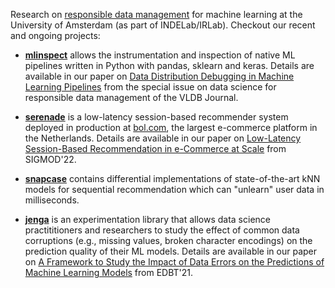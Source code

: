 Research on [responsible data management](https://dl.acm.org/doi/pdf/10.1145/3488717) for machine learning at the University of Amsterdam (as part of INDELab/IRLab). Checkout our recent and ongoing projects:
 
 * __[mlinspect](https://github.com/amsterdata/mlinspect)__ allows the instrumentation and inspection of native ML pipelines written in Python with pandas, sklearn and keras. Details are available in our paper on [Data Distribution Debugging in Machine Learning Pipelines](https://ssc.io/pdf/mlinspect-journal.pdf) from the special issue on data science for responsible data management of the VLDB Journal.
 
 * __[serenade](https://github.com/amsterdata/serenade)__ is a low-latency session-based recommender system deployed in production at [bol.com](https://bol.com), the largest e-commerce platform in the Netherlands. Details are available in our paper on [Low-Latency Session-Based Recommendation in e-Commerce at Scale](https://ssc.io/pdf/modds003.pdf) from SIGMOD'22.
 
 * __[snapcase](https://github.com/amsterdata/snapcase)__ contains differential implementations of state-of-the-art kNN models for sequential recommendation which can "unlearn" user data in milliseconds. 

 * __[jenga](https://github.com/amsterdata/jenga)__ is an experimentation library that allows data science practititioners and researchers to study the effect of common data corruptions (e.g., missing values, broken character encodings) on the prediction quality of their ML models. Details are available in our paper on [A Framework to Study the Impact of Data Errors on the Predictions of Machine Learning Models](https://ssc.io/pdf/modds003.pdf) from EDBT'21.
